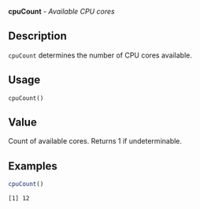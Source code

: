 **cpuCount** - *Available CPU cores*

Description
--------------------

`cpuCount` determines the number of CPU cores available.


Usage
--------------------
```
cpuCount()
```




Value
-------------------

Count of available cores. Returns 1 if undeterminable.



Examples
-------------------

```R
cpuCount()
```


```
[1] 12

```








